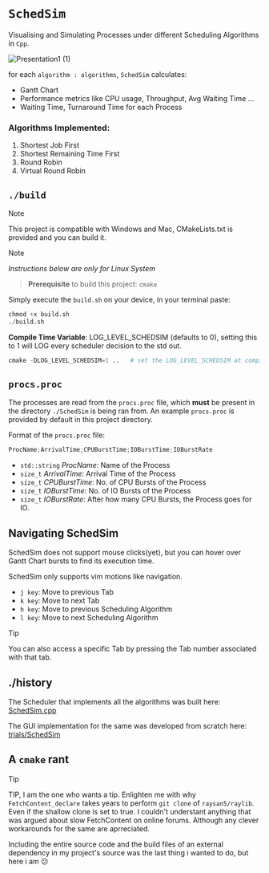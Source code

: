 # `SchedSim`
Visualising and Simulating Processes under different Scheduling Algorithms in `Cpp`.<br>

![Presentation1 (1)](https://github.com/user-attachments/assets/709a4a19-9f4a-429f-a719-7a4729771663)

for each `algorithm : algorithms`, `SchedSim` calculates:
- Gantt Chart
- Performance metrics like CPU usage, Throughput, Avg Waiting Time ...
- Waiting Time, Turnaround Time for each Process

### Algorithms Implemented:
1. Shortest Job First
2. Shortest Remaining Time First
3. Round Robin
4. Virtual Round Robin

## `./build`
> [!NOTE]
> This project is compatible with Windows and Mac, CMakeLists.txt is provided and you can build it.

> [!NOTE]
> _Instructions below are only for Linux System_

> **Prerequisite** to build this project: `cmake`

Simply execute the `build.sh` on your device, in your terminal paste:
```python
chmod +x build.sh
./build.sh
```
**Compile Time Variable**: LOG_LEVEL_SCHEDSIM (defaults to 0), setting this to 1 will LOG every scheduler decision to the std out.
```python
cmake -DLOG_LEVEL_SCHEDSIM=1 ..   # set the LOG_LEVEL_SCHEDSIM at compile time
```

## `procs.proc`
The processes are read from the `procs.proc` file, which **must** be present in the directory `./SchedSim` is being ran from. An example `procs.proc` is provided by default in this project directory.

Format of the `procs.proc` file:
```c
ProcName;ArrivalTime;CPUBurstTime;IOBurstTime;IOBurstRate
```  
- `std::string` _ProcName_: Name of the Process
- `size_t` _ArrivalTime_: Arrival Time of the Process
- `size_t` _CPUBurstTime_: No. of CPU Bursts of the Process
- `size_t` _IOBurstTime_: No. of IO Bursts of the Process
- `size_t` _IOBurstRate_: After how many CPU Bursts, the Process goes for IO.

## Navigating SchedSim
SchedSim does not support mouse clicks(yet), but you can hover over Gantt Chart bursts to find its execution time.

SchedSim only supports vim motions like navigation.
- `j key`: Move to previous Tab
- `k key`: Move to next Tab
- `h key`: Move to previous Scheduling Algorithm
- `l key`: Move to next Scheduling Algorithm

> [!TIP]
> You can also access a specific Tab by pressing the Tab number associated with that tab.

## ./history
The Scheduler that implements all the algorithms was built here: [SchedSim.cpp](https://github.com/horrifyingHorse/Segmentation-Fault-Dump/blob/main/OS/SchedSim.cpp)


The GUI implementation for the same was developed from scratch here: [trials/SchedSim](https://github.com/horrifyingHorse/trials/tree/main/raylib/SchedSim)

## A `cmake` rant
> [!TIP]
> TIP, I am the one who wants a tip. Enlighten me with why `FetchContent_declare` takes years to perform `git clone` of `raysan5/raylib`. Even if the shallow clone is set to true. I couldn't understant anything that was argued about slow FetchContent on online forums. Although any clever workarounds for the same are aprreciated.
>
> Including the entire source code and the build files of an external dependency in my project's source was the last thing i wanted to do, but here i am 😕
